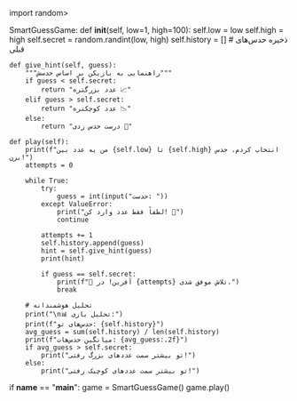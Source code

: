 import random>

 SmartGuessGame:
    def __init__(self, low=1, high=100):
        self.low = low
        self.high = high
        self.secret = random.randint(low, high)
        self.history = []  # ذخیره حدس‌های قبلی

    def give_hint(self, guess):
        """راهنمایی به بازیکن بر اساس حدسش"""
        if guess < self.secret:
            return "عدد بزرگتره 📈"
        elif guess > self.secret:
            return "عدد کوچکتره 📉"
        else:
            return "درست حدس زدی 🎉"

    def play(self):
        print(f"من یه عدد بین {self.low} تا {self.high} انتخاب کردم. حدس بزن!")
        attempts = 0

        while True:
            try:
                guess = int(input("حدست: "))
            except ValueError:
                print("لطفاً فقط عدد وارد کن! 🔢")
                continue

            attempts += 1
            self.history.append(guess)
            hint = self.give_hint(guess)
            print(hint)

            if guess == self.secret:
                print(f"👏 آفرین! در {attempts} تلاش موفق شدی.")
                break

        # تحلیل هوشمندانه
        print("\n📊 تحلیل بازی:")
        print(f"حدس‌های تو: {self.history}")
        avg_guess = sum(self.history) / len(self.history)
        print(f"میانگین حدس‌هات: {avg_guess:.2f}")
        if avg_guess > self.secret:
            print("تو بیشتر سمت عددهای بزرگ رفتی!")
        else:
            print("تو بیشتر سمت عددهای کوچیک رفتی!")

if __name__ == "__main__":
    game = SmartGuessGame()
    game.play()
